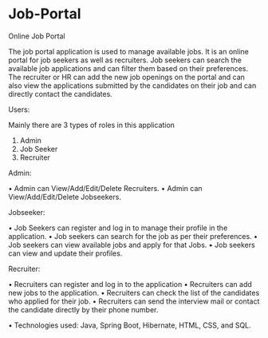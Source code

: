 # Job-Portal
Online Job Portal


The job portal application is used to manage available jobs. It is an online portal for job seekers as well as recruiters. Job seekers can search the available job applications and can filter them based on their preferences. The recruiter or HR can add the new job openings on the portal and can also view the applications submitted by the candidates on their job and can directly contact the candidates.

Users:

Mainly there are 3 types of roles in this application
1.	Admin
2.	Job Seeker
3.	Recruiter

Admin:

•	Admin can View/Add/Edit/Delete Recruiters.
•	Admin can View/Add/Edit/Delete Jobseekers.

Jobseeker:

•	Job Seekers can register and log in to manage their profile in the application.
•	Job seekers can search for the job as per their preferences.
•	Job seekers can view available jobs and apply for that Jobs.
•	Job seekers can view and update their profiles.

Recruiter:

•	Recruiters can register and log in to the application
•	Recruiters can add new jobs to the application.
•	Recruiters can check the list of the candidates who applied for their job.
•	Recruiters can send the interview mail or contact the candidate directly by their phone number.

•	Technologies used: Java, Spring Boot, Hibernate, HTML, CSS, and SQL.
